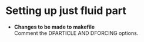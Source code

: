 # Setting up just fluid part
+ **Changes to be made to makefile**  
Comment the DPARTICLE AND DFORCING options.